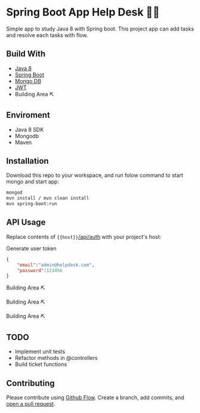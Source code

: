 # Spring Boot App Help Desk 🧰🎫

Simple app to study Java 8 with Spring boot. This project app can add tasks and resolve each tasks with flow.


## Build With 

- [Java 8](https://docs.oracle.com/javase/8/docs/technotes/guides/install/install_overview.html)
- [Spring Boot](https://spring.io/projects/spring-boot)
- [Mongo DB](https://www.mongodb.com/)
- [JWT](https://github.com/jwtk/jjwt)
- Building Area ⛏️

## Enviroment
- Java 8 SDK
- Mongodb
- Maven

## Installation

Download this repo to your workspace, and run folow command to start mongo and start app:

```sh
mongod
mvn install / mvn clean install
mvn spring-boot:run
```

## API Usage

Replace contents of `{{host}}`[/api/auth](/api/auth) with your project's host:

Generate user token
```json
{
	"email":"admin@helpdesk.com",
	"password":123456
}
```
Building Area ⛏️

Building Area ⛏️

Building Area ⛏️


## TODO

- Implement unit tests
- Refactor methods in @controllers
- Build ticket functions

## Contributing

Please contribute using [Github Flow](https://guides.github.com/introduction/flow/). Create a branch, add commits, and [open a pull request](https://github.com/wanderaraujo/help-desk-backend).